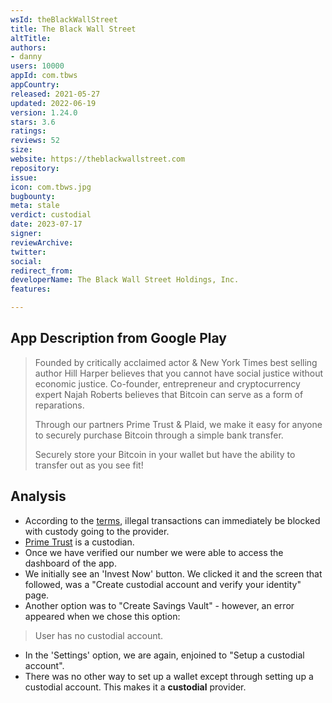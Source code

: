 ```yaml
---
wsId: theBlackWallStreet
title: The Black Wall Street
altTitle: 
authors:
- danny
users: 10000
appId: com.tbws
appCountry: 
released: 2021-05-27
updated: 2022-06-19
version: 1.24.0
stars: 3.6
ratings: 
reviews: 52
size: 
website: https://theblackwallstreet.com
repository: 
issue: 
icon: com.tbws.jpg
bugbounty: 
meta: stale
verdict: custodial
date: 2023-07-17
signer: 
reviewArchive: 
twitter: 
social: 
redirect_from: 
developerName: The Black Wall Street Holdings, Inc.
features: 

---
```


## App Description from Google Play

> Founded by critically acclaimed actor & New York Times best selling author Hill Harper believes that you cannot have social justice without economic justice. Co-founder, entrepreneur and cryptocurrency expert Najah Roberts believes that Bitcoin can serve as a form of reparations.
>
> Through our partners Prime Trust & Plaid, we make it easy for anyone to securely purchase Bitcoin through a simple bank transfer.
>
> Securely store your Bitcoin in your wallet but have the ability to transfer out as you see fit!

## Analysis

- According to the [terms](https://theblackwallstreet.com/faq/terms-of-service/), illegal transactions can immediately be blocked with custody going to the provider.
- [Prime Trust](https://www.primetrust.com/use-cases/custodians) is a custodian.
- Once we have verified our number we were able to access the dashboard of the app.
- We initially see an 'Invest Now' button. We clicked it and the screen that followed, was a "Create custodial account and verify your identity" page.
- Another option was to "Create Savings Vault" - however, an error appeared when we chose this option:

> User has no custodial account.

- In the 'Settings' option, we are again, enjoined to "Setup a custodial account".
- There was no other way to set up a wallet except through setting up a custodial account. This makes it a **custodial** provider.

